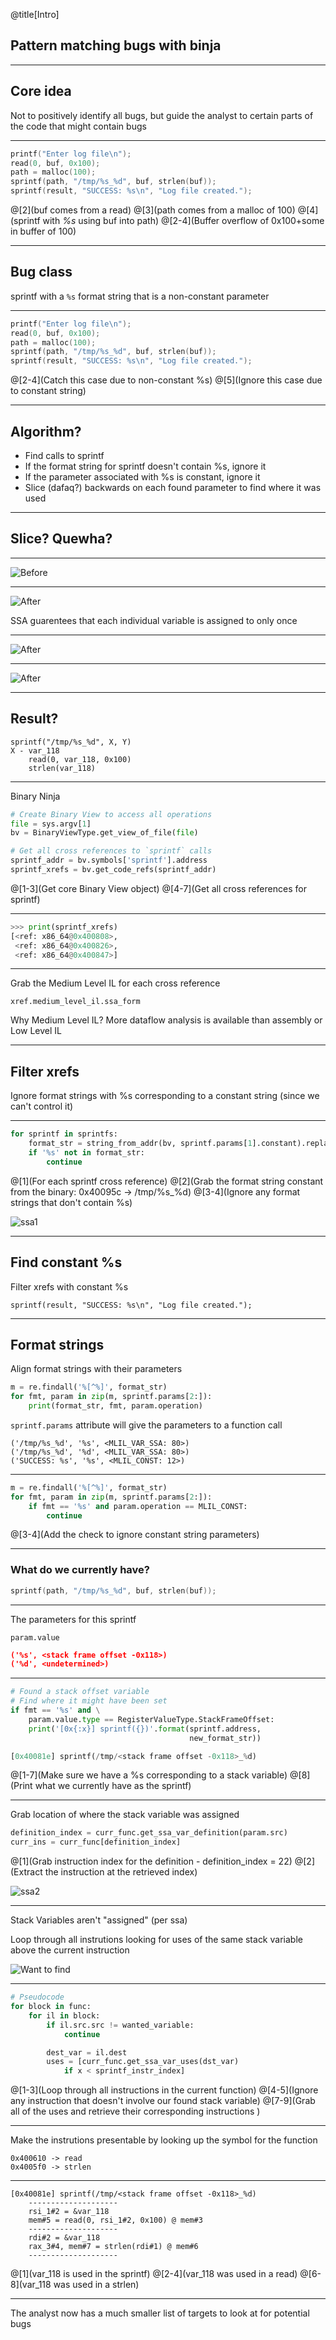 @title[Intro]
## Pattern matching bugs with binja
---

## Core idea
Not to positively identify all bugs, but guide the analyst to certain parts of the code that might contain bugs

---

```c
printf("Enter log file\n");
read(0, buf, 0x100);
path = malloc(100);
sprintf(path, "/tmp/%s_%d", buf, strlen(buf));
sprintf(result, "SUCCESS: %s\n", "Log file created.");
```

@[2](buf comes from a read)
@[3](path comes from a malloc of 100)
@[4](sprintf with _%s_ using buf into path)
@[2-4](Buffer overflow of 0x100+some in buffer of 100)

---
## Bug class

sprintf with a `%s` format string that is a non-constant parameter

---

```c
printf("Enter log file\n");
read(0, buf, 0x100);
path = malloc(100);
sprintf(path, "/tmp/%s_%d", buf, strlen(buf));
sprintf(result, "SUCCESS: %s\n", "Log file created.");
```

@[2-4](Catch this case due to non-constant %s)
@[5](Ignore this case due to constant string)

---

## Algorithm?

* Find calls to sprintf
* If the format string for sprintf doesn't contain %s, ignore it
* If the parameter associated with %s is constant, ignore it
* Slice (dafaq?) backwards on each found parameter to find where it was used

---

## Slice? Quewha?

---

![Before](./before_ssa.png)

---
![After](./after_ssa1.png)

SSA guarentees that each individual variable is assigned to only once

---
![After](./after_ssa2.png)

---
![After](./after_ssa3.png)

---
## Result?

```
sprintf("/tmp/%s_%d", X, Y)
X - var_118
    read(0, var_118, 0x100)
    strlen(var_118)
```

---

Binary Ninja

```python
# Create Binary View to access all operations
file = sys.argv[1]
bv = BinaryViewType.get_view_of_file(file)

# Get all cross references to `sprintf` calls
sprintf_addr = bv.symbols['sprintf'].address
sprintf_xrefs = bv.get_code_refs(sprintf_addr)
```
@[1-3](Get core Binary View object)
@[4-7](Get all cross references for sprintf)

---
```python
>>> print(sprintf_xrefs)
[<ref: x86_64@0x400808>, 
 <ref: x86_64@0x400826>, 
 <ref: x86_64@0x400847>]
```

---
Grab the Medium Level IL for each cross reference

```
xref.medium_level_il.ssa_form
```

Why Medium Level IL? More dataflow analysis is available than assembly or Low Level IL

---
## Filter xrefs
Ignore format strings with %s corresponding to a constant string (since we can't control it)

---
```python
for sprintf in sprintfs:
    format_str = string_from_addr(bv, sprintf.params[1].constant).replace('\n', '')
    if '%s' not in format_str:
        continue
```

@[1](For each sprintf cross reference)
@[2](Grab the format string constant from the binary: 0x40095c -> /tmp/%s_%d)
@[3-4](Ignore any format strings that don't contain %s)

![ssa1](./after_ssa1.png)

---
## Find constant %s 
Filter xrefs with constant %s

```
sprintf(result, "SUCCESS: %s\n", "Log file created.");
```

---
## Format strings

Align format strings with their parameters

```python
m = re.findall('%[^%]', format_str)
for fmt, param in zip(m, sprintf.params[2:]):
    print(format_str, fmt, param.operation)
```

`sprintf.params` attribute will give the parameters to a function call

``` 
('/tmp/%s_%d', '%s', <MLIL_VAR_SSA: 80>)
('/tmp/%s_%d', '%d', <MLIL_VAR_SSA: 80>)
('SUCCESS: %s', '%s', <MLIL_CONST: 12>)
```


---
```python
m = re.findall('%[^%]', format_str)
for fmt, param in zip(m, sprintf.params[2:]):
    if fmt == '%s' and param.operation == MLIL_CONST:
        continue
```
@[3-4](Add the check to ignore constant string parameters)

---
### What do we currently have?

```c
sprintf(path, "/tmp/%s_%d", buf, strlen(buf));
```

---

The parameters for this sprintf

```
param.value
```

```json
('%s', <stack frame offset -0x118>)
('%d', <undetermined>)
```

---

```python
# Found a stack offset variable
# Find where it might have been set
if fmt == '%s' and \
    param.value.type == RegisterValueType.StackFrameOffset:
    print('[0x{:x}] sprintf({})'.format(sprintf.address, 
                                        new_format_str))

[0x40081e] sprintf(/tmp/<stack frame offset -0x118>_%d)
```

@[1-7](Make sure we have a %s corresponding to a stack variable)
@[8](Print what we currently have as the sprintf)

---
Grab location of where the stack variable was assigned

```python
definition_index = curr_func.get_ssa_var_definition(param.src) 
curr_ins = curr_func[definition_index]
```

@[1](Grab instruction index for the definition - definition_index = 22)
@[2](Extract the instruction at the retrieved index)

![ssa2](./after_ssa1.png)

---
Stack Variables aren't "assigned" (per ssa)

Loop through all instrutions looking for uses of the same stack variable above the current instruction

![Want to find](variables.png)

---
```python
# Pseudocode
for block in func:
    for il in block:
        if il.src.src != wanted_variable:
            continue

        dest_var = il.dest
        uses = [curr_func.get_ssa_var_uses(dst_var) 
            if x < sprintf_instr_index]
```

@[1-3](Loop through all instructions in the current function)
@[4-5](Ignore any instruction that doesn't involve our found stack variable)
@[7-9](Grab all of the uses and retrieve their corresponding instructions )

---
Make the instrutions presentable by looking up the symbol for the function

```
0x400610 -> read
0x4005f0 -> strlen
```

---
```
[0x40081e] sprintf(/tmp/<stack frame offset -0x118>_%d)
    --------------------
    rsi_1#2 = &var_118
    mem#5 = read(0, rsi_1#2, 0x100) @ mem#3
    --------------------
    rdi#2 = &var_118
    rax_3#4, mem#7 = strlen(rdi#1) @ mem#6
    --------------------
```

@[1](var_118 is used in the sprintf)
@[2-4](var_118 was used in a read)
@[6-8](var_118 was used in a strlen)

---
The analyst now has a much smaller list of targets to look at for potential bugs
